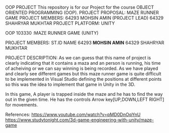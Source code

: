 OOP PROJECT
This repository is for our Project for the course OBJECT ORIENTED PROGRAMMING (OOP).
PROJECT PROPOSAL: MAZE RUNNER GAME
PROJECT MEMBERS: 64293 MOHSIN AMIN (PROJECT LEAD) 64329 SHAHRYAR MUKHTAR
PROJECT PLATFORM: UNITY

OOP 103330 :MAZE RUNNER GAME (UNITY)

PROJECT MEMBERS:
ST.ID      NAME
64293  **MOHSIN AMIN**
64329    SHAHRYAR MUKHTAR

PROJECT DESCRIPTION:
As we can guess that this name of project is clearly indicating that it contains a maza and an person is running,
his time of acheiving or we can say winning is being recorded.
As we have played and clearly see different games but this maze runner game is quite difficult to be implemented in
Visual Studio defining the positions at different points so this was the idea to implement that game in Unity in the 3D.

In this game, A player is trapped inside the maze and he has to find the way out in the given time.
He has the controls Arrow key[UP,DOWN,LEFT RIGHT] for movements.

References:
https://www.youtube.com/watch?v=pMD0DnOqYnU
https://www.studytonight.com/3d-game-engineering-with-unity/maze-game
